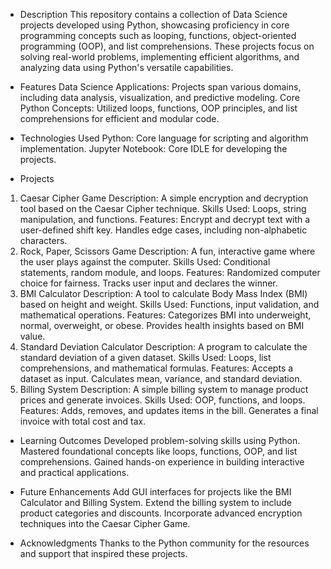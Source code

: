 - Description
This repository contains a collection of Data Science projects developed using Python, showcasing proficiency in core programming concepts such as looping, functions, object-oriented programming (OOP), and list comprehensions. 
These projects focus on solving real-world problems, implementing efficient algorithms, and analyzing data using Python's versatile capabilities.

- Features
Data Science Applications: Projects span various domains, including data analysis, visualization, and predictive modeling.
Core Python Concepts: Utilized loops, functions, OOP principles, and list comprehensions for efficient and modular code.
- Technologies Used
Python: Core language for scripting and algorithm implementation.
Jupyter Notebook: Core IDLE for developing the projects.

- Projects
1. Caesar Cipher Game
Description: A simple encryption and decryption tool based on the Caesar Cipher technique.
Skills Used: Loops, string manipulation, and functions.
Features:
Encrypt and decrypt text with a user-defined shift key.
Handles edge cases, including non-alphabetic characters.
2. Rock, Paper, Scissors Game
Description: A fun, interactive game where the user plays against the computer.
Skills Used: Conditional statements, random module, and loops.
Features:
Randomized computer choice for fairness.
Tracks user input and declares the winner.
3. BMI Calculator
Description: A tool to calculate Body Mass Index (BMI) based on height and weight.
Skills Used: Functions, input validation, and mathematical operations.
Features:
Categorizes BMI into underweight, normal, overweight, or obese.
Provides health insights based on BMI value.
4. Standard Deviation Calculator
Description: A program to calculate the standard deviation of a given dataset.
Skills Used: Loops, list comprehensions, and mathematical formulas.
Features:
Accepts a dataset as input.
Calculates mean, variance, and standard deviation.
5. Billing System
Description: A simple billing system to manage product prices and generate invoices.
Skills Used: OOP, functions, and loops.
Features:
Adds, removes, and updates items in the bill.
Generates a final invoice with total cost and tax.

- Learning Outcomes
Developed problem-solving skills using Python.
Mastered foundational concepts like loops, functions, OOP, and list comprehensions.
Gained hands-on experience in building interactive and practical applications.

- Future Enhancements
Add GUI interfaces for projects like the BMI Calculator and Billing System.
Extend the billing system to include product categories and discounts.
Incorporate advanced encryption techniques into the Caesar Cipher Game.

- Acknowledgments
Thanks to the Python community for the resources and support that inspired these projects.
